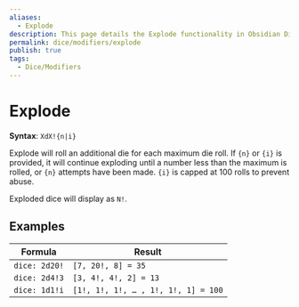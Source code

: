 ```yaml
---
aliases:
  - Explode
description: This page details the Explode functionality in Obsidian Dice Roller.
permalink: dice/modifiers/explode
publish: true
tags:
  - Dice/Modifiers
---
```


# Explode

**Syntax**: `XdX!{n|i}`

Explode will roll an additional die for each maximum die roll. If `{n}` or `{i}` is provided, it will continue exploding until a number less than the maximum is rolled, or `{n}` attempts have been made. `{i}` is capped at 100 rolls to prevent abuse.

Exploded dice will display as `N!`.

## Examples

| Formula       | Result                                |
| ------------- | ------------------------------------- |
| `dice: 2d20!` | `[7, 20!, 8] = 35`                    |
| `dice: 2d4!3` | `[3, 4!, 4!, 2] = 13`                 |
| `dice: 1d1!i` | `[1!, 1!, 1!, … , 1!, 1!, 1] = 100` |


